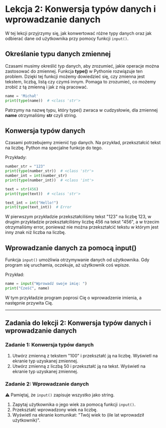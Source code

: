 # Lekcja 2: Konwersja typów danych i wprowadzanie danych

W tej lekcji przyjrzymy się, jak konwertować różne typy danych oraz jak odbierać dane od użytkownika przy pomocy funkcji `input()`.

## Określanie typu danych zmiennej

Czasami musimy określić typ danych, aby zrozumieć, jakie operacje można zastosować do zmiennej.
Funkcja **type()** w Pythonie rozwiązuje ten problem. Dzięki tej funkcji możemy dowiedzieć się, czy zmienna jest tekstem,
liczbą, listą czy czymś innym. Pomaga to zrozumieć, co możemy zrobić z tą zmienną i jak z nią pracować.

```python
name = 'Michał'
print(type(name))  # <class 'str'>
```

Patrzymy na nazwę typu, który type() zwraca w cudzysłowie, dla zmiennej **name** otrzymaliśmy **str** czyli string.

## Konwersja typów danych

Czasami potrzebujemy zmienić typ danych. Na przykład, przekształcić tekst na liczbę. Python ma specjalne funkcje do tego.

Przykłady:

```python
number_str = "123"
print(type(number_str))  # <class 'str'>
number_int = int(number_str)
print(type(number_int))  # <class 'int'>

text = str(456)
print(type(text))  # <class 'str'>

text_int = int("Hello!")
print(type(text_int))  # Error
```

W pierwszym przykładzie przekształciliśmy tekst "123" na liczbę 123, w drugim przykładzie przekształciliśmy liczbę 456 na tekst "456", a w trzecim otrzymaliśmy error, ponieważ nie można przekształcić tekstu w którym jest inny znak niż liczba na liczbę.
## Wprowadzanie danych za pomocą input()

Funkcja `input()` umożliwia otrzymywanie danych od użytkownika. Gdy program się uruchamia, oczekuje, aż użytkownik coś wpisze.

Przykład:

```python
name = input("Wprowadź swoje imię: ")
print("Cześć", name)
```

W tym przykładzie program poprosi Cię o wprowadzenie imienia, a następnie przywita Cię.

---

## Zadania do lekcji 2: Konwersja typów danych i wprowadzanie danych

### Zadanie 1: Konwersja typów danych

1. Utwórz zmienną z tekstem "100" i przekształć ją na liczbę. Wyświetl na ekranie typ uzyskanej zmiennej.
2. Utwórz zmienną z liczbą 50 i przekształć ją na tekst. Wyświetl na ekranie typ uzyskanej zmiennej.

### Zadanie 2: Wprowadzanie danych

⚠️ Pamiętaj, że `input()` zapisuje wszystko jako string.

1. Zapytaj użytkownika o jego wiek za pomocą funkcji `input()`.
2. Przekształć wprowadzony wiek na liczbę.
3. Wyświetl na ekranie komunikat: "Twój wiek to (ile lat wprowadził użytkownik)".
